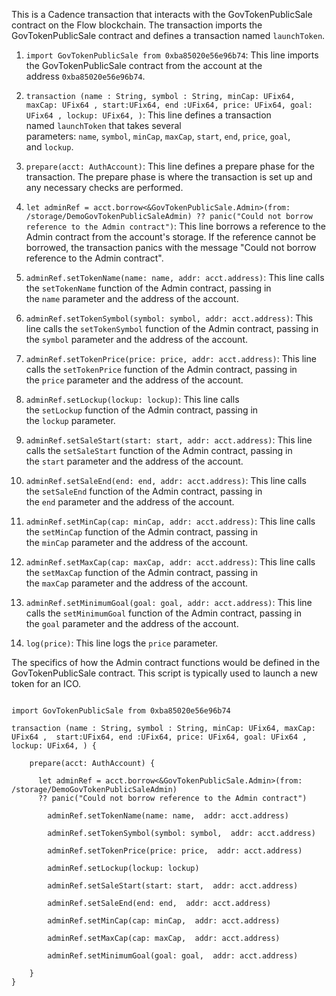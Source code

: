 This is a Cadence transaction that interacts with the GovTokenPublicSale contract on the Flow blockchain. The transaction imports the GovTokenPublicSale contract and defines a transaction named `launchToken`.

1. `import GovTokenPublicSale from 0xba85020e56e96b74`: This line imports the GovTokenPublicSale contract from the account at the address `0xba85020e56e96b74`.

2. `transaction (name : String, symbol : String, minCap: UFix64, maxCap: UFix64 , start:UFix64, end :UFix64, price: UFix64, goal: UFix64 , lockup: UFix64, )`: This line defines a transaction named `launchToken` that takes several parameters: `name`, `symbol`, `minCap`, `maxCap`, `start`, `end`, `price`, `goal`, and `lockup`.

3. `prepare(acct: AuthAccount)`: This line defines a prepare phase for the transaction. The prepare phase is where the transaction is set up and any necessary checks are performed.

4. `let adminRef = acct.borrow<&GovTokenPublicSale.Admin>(from: /storage/DemoGovTokenPublicSaleAdmin) ?? panic("Could not borrow reference to the Admin contract")`: This line borrows a reference to the Admin contract from the account's storage. If the reference cannot be borrowed, the transaction panics with the message "Could not borrow reference to the Admin contract".

5. `adminRef.setTokenName(name: name, addr: acct.address)`: This line calls the `setTokenName` function of the Admin contract, passing in the `name` parameter and the address of the account.

6. `adminRef.setTokenSymbol(symbol: symbol, addr: acct.address)`: This line calls the `setTokenSymbol` function of the Admin contract, passing in the `symbol` parameter and the address of the account.

7. `adminRef.setTokenPrice(price: price, addr: acct.address)`: This line calls the `setTokenPrice` function of the Admin contract, passing in the `price` parameter and the address of the account.

8. `adminRef.setLockup(lockup: lockup)`: This line calls the `setLockup` function of the Admin contract, passing in the `lockup` parameter.

9. `adminRef.setSaleStart(start: start, addr: acct.address)`: This line calls the `setSaleStart` function of the Admin contract, passing in the `start` parameter and the address of the account.

10. `adminRef.setSaleEnd(end: end, addr: acct.address)`: This line calls the `setSaleEnd` function of the Admin contract, passing in the `end` parameter and the address of the account.

11. `adminRef.setMinCap(cap: minCap, addr: acct.address)`: This line calls the `setMinCap` function of the Admin contract, passing in the `minCap` parameter and the address of the account.

12. `adminRef.setMaxCap(cap: maxCap, addr: acct.address)`: This line calls the `setMaxCap` function of the Admin contract, passing in the `maxCap` parameter and the address of the account.

13. `adminRef.setMinimumGoal(goal: goal, addr: acct.address)`: This line calls the `setMinimumGoal` function of the Admin contract, passing in the `goal` parameter and the address of the account.

14. `log(price)`: This line logs the `price` parameter.

The specifics of how the Admin contract functions would be defined in the GovTokenPublicSale contract. This script is typically used to launch a new token for an ICO.

```cadence

import GovTokenPublicSale from 0xba85020e56e96b74

transaction (name : String, symbol : String, minCap: UFix64, maxCap: UFix64 ,  start:UFix64, end :UFix64, price: UFix64, goal: UFix64 , lockup: UFix64, ) {

    prepare(acct: AuthAccount) {

      let adminRef = acct.borrow<&GovTokenPublicSale.Admin>(from:    /storage/DemoGovTokenPublicSaleAdmin)
      ?? panic("Could not borrow reference to the Admin contract")

        adminRef.setTokenName(name: name,  addr: acct.address)

        adminRef.setTokenSymbol(symbol: symbol,  addr: acct.address)

        adminRef.setTokenPrice(price: price,  addr: acct.address)

        adminRef.setLockup(lockup: lockup)

        adminRef.setSaleStart(start: start,  addr: acct.address)

        adminRef.setSaleEnd(end: end,  addr: acct.address)

        adminRef.setMinCap(cap: minCap,  addr: acct.address)

        adminRef.setMaxCap(cap: maxCap,  addr: acct.address)

        adminRef.setMinimumGoal(goal: goal,  addr: acct.address)

    }
}
```